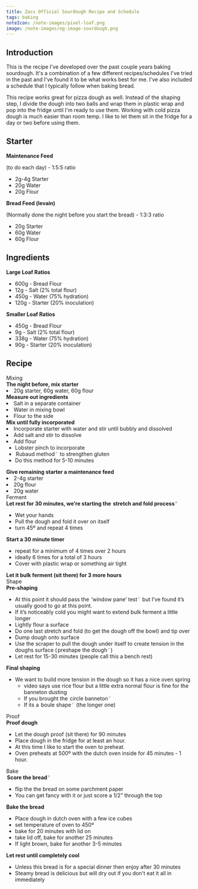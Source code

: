 ```yaml
---
title: Zacs Official Sourdough Recipe and Schedule
tags: baking
noteIcon: /note-images/pixel-loaf.png
image: /note-images/og-image-sourdough.png
---
```

## Introduction

This is the recipe I've developed over the past couple years baking sourdough. It's a combination of a few different recipes/schedules I've tried in the past and I've found it to be what works best for me. I've also included a schedule that I typically follow when baking bread.

This recipe works great for pizza dough as well. Instead of the shaping step, I divide the dough into two balls and wrap them in plastic wrap and pop into the fridge until I'm ready to use them. Working with cold pizza dough is much easier than room temp. I like to let them sit in the fridge for a day or two before using them.

## Starter

<div class="flex flex-wrap sm:flex-nowrap gap-4">
  <div class="sm:w-1/2">
    <strong class="dark:text-color-text-dark">Maintenance Feed</strong> 
    <p>(to do each day) - 1:5:5 ratio</p>
    <ul class=" list-none">
      <li>2g-4g Starter</li>
      <li>20g Water</li>
      <li>20g Flour</li>
    </ul>
  </div>

  <div class="sm:w-1/2">
    <strong class="dark:text-color-text-dark">Bread Feed (levain)</strong>
    <p>(Normally done the night before you start the bread) - 1:3:3 ratio</p>
    <ul class=" list-none">
      <li>20g Starter</li>
      <li>60g Water</li>
      <li>60g Flour</li>
    </ul>
  </div>
</div>
	
## Ingredients

<div class="flex flex-wrap sm:flex-nowrap gap-4">
  <div class="sm:w-1/2">
    <strong class="dark:text-color-text-dark">Large Loaf Ratios</strong>
    <ul>
      <li>600g - Bread Flour </li>
      <li>12g  - Salt (2% total flour)</li>
      <li>450g - Water (75% hydration)</li>
      <li>120g - Starter (20% inoculation)</li>
    </ul>
  </div>

  <div class="sm:w-1/2">
    <strong class="dark:text-color-text-dark">Smaller Loaf Ratios</strong>
    <ul>
      <li>450g - Bread Flour</li>
      <li>9g   - Salt (2% total flour)</li>
      <li>338g - Water (75% hydration)</li>
      <li>90g  - Starter (20% inoculation)</li>
    </ul>
  </div>
</div>

## Recipe

<div class="flex flex-col gap-4 relative">
  <span id="mixing" class="not-prose my-0 lg:absolute self-center lg:-rotate-90 -left-24 top-4 bg-card-background rounded py-2 px-4 z-40 select-none  lg:w-fit w-full text-center h-fit  border-b-2 border-b-primary font-medium dark:bg-card-background-dark dark:text-color-text-dark dark:border-b-primary-dark">Mixing</span>
  <div class="">
   <strong class="dark:text-color-text-dark">The night before, mix starter</strong>
    <li class=" list-disc py-0">20g starter, 60g water, 60g flour</li>
   <strong class="dark:text-color-text-dark">Measure out ingredients</strong>
    <li class=" list-disc py-0">Salt in a separate container</li>
    <li class=" list-disc py-0">Water in mixing bowl</li>
    <li class=" list-disc py-0">Flour to the side</li>
   <strong class="dark:text-color-text-dark">Mix until fully incorporated</strong>
    <li class=" list-disc py-0">Incorporate starter with water and stir until bubbly and dissolved</li>
    <li class=" list-disc py-0">Add salt and stir to dissolve</li>
    <li class=" list-disc py-0">Add flour
      <ul class="mt-0">
        <li class=" list-disc py-0">Lobster pinch to incorporate</li>
        <li class=" list-disc py-0"><a 
                                      href="https://www.youtube.com/watch?v=pxPxoUagD3I&t=43s"
                                      rel="noopener noreferrer"
                                      target="_blank"
                                      class="no-underline border-b-2 border-solid border-b-primary p-[2px] rounded hover:bg-primary external-link font-body dark:border-b-primary-dark dark:hover:bg-primary-dark transition-all ease-in-out delay-150 dark:hover:text-color-text-dark dark:text-color-text-dark">Rubaud method</a> to strengthen gluten</li>
        <li class=" list-disc py-0">Do this method for 5-10 minutes</li>
      </ul>
    </li>
   <strong class="dark:text-color-text-dark">Give remaining starter a maintenance feed</strong>
    <li class=" list-disc py-0">2-4g starter</li>
    <li class=" list-disc py-0">20g flour</li>
    <li class=" list-disc py-0">20g water</li>
  </div>
</div>
<div class="flex flex-col  gap-4 relative mt-12">
  <span id="bulk-ferment" class="not-prose lg:absolute self-center -left-24 top-8 bg-card-background rounded py-2 px-4 select-none lg:-rotate-90 lg:w-fit w-full text-center h-fit  border-b-2 border-b-primary text-lg dark:bg-card-background-dark dark:text-color-text-dark dark:border-b-primary-dark">Ferment</span>
  <div>
    <strong class="dark:text-color-text-dark">Let rest for 30 minutes, we’re starting the <a href="https://youtu.be/YPJixLxMReg?t=60" rel="noopener noreferrer" target="_blank" class="no-underline border-b-2 border-solid border-b-primary p-[2px] rounded hover:bg-primary external-link font-body dark:border-b-primary-dark dark:hover:bg-primary-dark transition-all ease-in-out delay-150 dark:hover:text-color-text-dark dark:text-color-text-dark font-black">stretch and fold process</a></strong>
      <ul>
        <li class=" list-disc py-0">Wet your hands</li>
        <li class=" list-disc py-0">Pull the dough and fold it over on itself</li>
        <li class=" list-disc py-0">turn 45º and repeat 4 times</li>
      </ul>
    <strong class="dark:text-color-text-dark">Start a 30 minute timer</strong>
      <ul>
        <li class=" list-disc py-0">repeat for a minimum of 4 times over 2 hours</li>
        <li class=" list-disc py-0">ideally 6 times for a total of 3 hours</li>
        <li class=" list-disc py-0">Cover with plastic wrap or something air tight</li>
      </ul>
    <strong class="dark:text-color-text-dark">Let it bulk ferment (sit there) for 3 more hours</strong>
  </div>
</div>
<div class="flex flex-col gap-4 relative mt-12">
  <span id="shape" class="not-prose lg:absolute self-center -left-24 top-16 bg-card-background rounded py-2 px-4  select-none lg:-rotate-90 lg:w-fit w-full text-center h-fit  border-b-2 border-b-primary text-lg dark:bg-card-background-dark dark:text-color-text-dark dark:border-b-primary-dark">Shape</span>
  <div class="">
    <strong class="dark:text-color-text-dark">Pre-shaping</strong>
      <ul>
        <li class=" list-disc py-0">At this point it should pass the <a href="https://www.thekitchn.com/bakers-techniques-how-to-do-th-70784" rel="noopener noreferrer" target="_blank" class="no-underline border-b-2 border-solid border-b-primary p-[2px] rounded hover:bg-primary external-link font-body dark:border-b-primary-dark dark:hover:bg-primary-dark transition-all ease-in-out delay-150 dark:hover:text-color-text-dark dark:text-color-text-dark">‘window pane’ test</a> but I’ve found it’s usually good to go at this point.</li>
        <li class=" list-disc py-0">If it’s noticeably cold you might want to extend bulk ferment a little longer</li>
        <li class=" list-disc py-0">Lightly flour a surface</li>
        <li class=" list-disc py-0">Do one last stretch and fold (to get the dough off the bowl) and tip over</li>
        <li class=" list-disc py-0">Dump dough onto surface</li>
        <li class=" list-disc py-0">Use the scraper to pull the dough under itself to create tension in the doughs surface (<a href="https://youtu.be/Koab3fxN4t4?t=140" rel="noopener noreferrer" target="_blank" class="no-underline border-b-2 border-solid border-b-primary p-[2px] rounded hover:bg-primary external-link font-body dark:border-b-primary-dark dark:hover:bg-primary-dark transition-all ease-in-out delay-150 dark:hover:text-color-text-dark dark:text-color-text-dark">preshape the dough</a>)</li>
        <li class=" list-disc py-0">Let rest for 15-30 minutes (people call this a bench rest)</li>
      </ul>
  <strong class="dark:text-color-text-dark">Final shaping</strong>
    <ul>
      <li class=" list-disc py-0">We want to build more tension in the dough so it has a nice oven spring
          <ul>
            <li class=" list-disc py-0">video says use rice flour but a little extra normal flour is fine for the banneton dusting</li>
            <li class=" list-disc py-0">If you brought the <a href="https://www.youtube.com/watch?v=h7eqwYLv2tI" rel="noopener noreferrer" target="_blank" class="no-underline border-b-2 border-solid border-b-primary p-[2px] rounded hover:bg-primary external-link font-body dark:border-b-primary-dark dark:hover:bg-primary-dark transition-all ease-in-out delay-150 dark:hover:text-color-text-dark dark:text-color-text-dark">circle banneton</a></li>
            <li class=" list-disc py-0">If its a <a href="https://youtu.be/rBH_NsTeNzE?t=461" rel="noopener noreferrer" target="_blank" class="no-underline border-b-2 border-solid border-b-primary p-[2px] rounded hover:bg-primary external-link font-body dark:border-b-primary-dark dark:hover:bg-primary-dark transition-all ease-in-out delay-150 dark:hover:text-color-text-dark dark:text-color-text-dark">boule shape</a> (the longer one)</li>
          </ul>
      </li>
    </ul>
  </div>
</div>


<div class="flex flex-col  gap-4 relative">
  <span id="proof" class="not-prose lg:absolute self-center -left-24 top-4 bg-card-background rounded py-2 px-4 select-none lg:-rotate-90 lg:w-fit w-full text-center h-fit  border-b-2 border-b-primary text-lg dark:bg-card-background-dark dark:text-color-text-dark dark:border-b-primary-dark">Proof</span>
  <div class="">
    <strong class="dark:text-color-text-dark">Proof dough</strong>
    <ul>
      <li class=" list-disc py-0">Let the dough proof (sit there) for 90 minutes</li>
      <li class=" list-disc py-0">Place dough in the fridge for at least an hour. </li>
      <li class=" list-disc py-0">At this time I like to start the oven to preheat.</li>
      <li class=" list-disc py-0">Oven preheats at 500º with the dutch oven inside for 45 minutes - 1 hour. </li>
    </ul>
  </div>
</div>


<div class="flex flex-col  gap-4 relative">
  <span id="bake" class="not-prose lg:absolute self-center -left-24 top-4 bg-card-background rounded py-2 px-4 select-none lg:-rotate-90 lg:w-fit w-full text-center h-fit  border-b-2 border-b-primary text-lg dark:bg-card-background-dark dark:text-color-text-dark dark:border-b-primary-dark">Bake</span>
  <div class="">
    <strong class="dark:text-color-text-dark"><a href="https://youtu.be/W-9gDmtmT4Y" rel="noopener noreferrer" target="_blank" class="no-underline border-b-2 border-solid border-b-primary p-[2px] rounded hover:bg-primary external-link font-body dark:border-b-primary-dark dark:hover:bg-primary-dark transition-all ease-in-out delay-150 dark:hover:text-color-text-dark dark:text-color-text-dark font-black">Score the bread</a></strong>
      <ul>
        <li class=" list-disc py-0">flip the the bread on some parchment paper</li>
        <li class=" list-disc py-0">You can get fancy with it or just score a 1/2” through the top</li>
      </ul>
    <strong class="dark:text-color-text-dark">Bake the bread</strong>
      <ul>
        <li class=" list-disc py-0">Place dough in dutch oven with a few ice cubes</li>
        <li class=" list-disc py-0">set temperature of oven to 450º</li>
        <li class=" list-disc py-0">bake for 20 minutes with lid on</li>
        <li class=" list-disc py-0">take lid off, bake for another 25 minutes</li>
        <li class=" list-disc py-0">If light brown, bake for another 3-5 minutes</li>
      </ul>
    <strong class="dark:text-color-text-dark">Let rest until completely cool</strong>
      <ul>
        <li class=" list-disc py-0">Unless this bread is for a special dinner then enjoy after 30 minutes</li>
        <li class=" list-disc py-0">Steamy bread is delicious but will dry out if you don't eat it all in immediately</li>
      </ul>
  </div>
</div>

<style>
  .external-link {
    text-decoration: none;
    border-bottom: 1px solid $color-border;
    color: $color-text;
    padding: 2px;
    border-radius: $border-radius;
  }
  .external-link:hover {
    color: black !important;
    background: $color-border;
    border-bottom: 1px solid $color-border;
  }
  .external-link:after {
    position: relative;
    top: -0.5em;
    font-size: 0.7em;
    content: "↗";
    color: #aaaaaa;
  }
</style>
